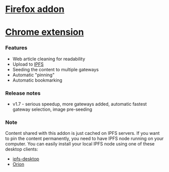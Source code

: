 # [Firefox addon](https://addons.mozilla.org/en-US/firefox/addon/2read/)

# [Chrome extension](https://chrome.google.com/webstore/detail/2read/nooeemkngkckhnlfbmikbkiiabbbnlap)

### Features

- Web article cleaning for readability
- Upload to [IPFS](https://ipfs.io/)
- Seeding the content to multiple gateways
- Automatic "pinning"
- Automatic bookmarking

### Release notes

- v1.7 - serious speedup, more gateways added, automatic fastest gateway selection, image pre-seeding

### Note

Content shared with this addon is just cached on IPFS servers. If you want to pin the content permanently, you need to have IPFS node running on your computer. You can easily install your local IPFS node using one of these desktop clients:

* [ipfs-desktop](https://github.com/ipfs-shipyard/ipfs-desktop/releases)
* [Orion](https://orion.siderus.io/)
